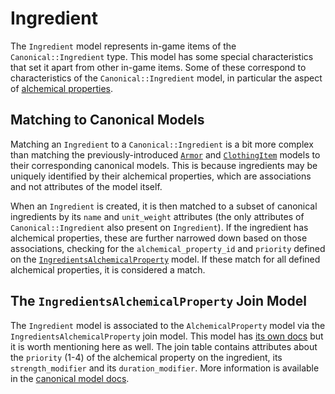 # Ingredient

The `Ingredient` model represents in-game items of the `Canonical::Ingredient` type. This model has some special characteristics that set it apart from other in-game items. Some of these correspond to characteristics of the `Canonical::Ingredient` model, in particular the aspect of [alchemical properties](/docs/canonical_models/canonical-ingredient.md#accessing-alchemical-properties).

## Matching to Canonical Models

Matching an `Ingredient` to a `Canonical::Ingredient` is a bit more complex than matching the previously-introduced [`Armor`](/docs/in_game_items/armor.md) and [`ClothingItem`](/docs/in_game_items/clothing-item.md) models to their corresponding canonical models. This is because ingredients may be uniquely identified by their alchemical properties, which are associations and not attributes of the model itself.

When an `Ingredient` is created, it is then matched to a subset of canonical ingredients by its `name` and `unit_weight` attributes (the only attributes of `Canonical::Ingredient` also present on `Ingredient`). If the ingredient has alchemical properties, these are further narrowed down based on those associations, checking for the `alchemical_property_id` and `priority` defined on the [`IngredientsAlchemicalProperty`](/docs/in_game_items/ingredients-alchemical-property.md) model. If these match for all defined alchemical properties, it is considered a match.

## The `IngredientsAlchemicalProperty` Join Model

The `Ingredient` model is associated to the `AlchemicalProperty` model via the `IngredientsAlchemicalProperty` join model. This model has [its own docs](/docs/in_game_items/ingredients-alchemical-property.md) but it is worth mentioning here as well. The join table contains attributes about the `priority` (1-4) of the alchemical property on the ingredient, its `strength_modifier` and its `duration_modifier`. More information is available in the [canonical model docs](/docs/canonical_models/canonical-ingredients-alchemical-property.md).
